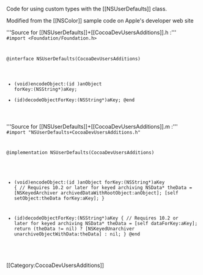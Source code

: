 

Code for using custom types with the [[NSUserDefaults]] class.

Modified from the [[NSColor]] sample code on Apple's developer web site

'''Source for [[NSUserDefaults]]+[[CocoaDevUsersAdditions]].h :'''
<code>
 #import <Foundation/Foundation.h>
 
 @interface NSUserDefaults(CocoaDevUsersAdditions)
 - (void)encodeObject:(id <NSCoding>)anObject forKey:(NSString*)aKey;
 - (id)decodeObjectForKey:(NSString*)aKey;
 @end
</code>
 
'''Source for [[NSUserDefaults]]+[[CocoaDevUsersAdditions]].m :'''
<code>
 #import "NSUserDefaults+CocoaDevUsersAdditions.h"
 
 @implementation NSUserDefaults(CocoaDevUsersAdditions)
 
 - (void)encodeObject:(id <NSCoding>)anObject forKey:(NSString*)aKey
 {
 	// Requires 10.2 or later for keyed archiving
 	NSData* theData = [NSKeyedArchiver archivedDataWithRootObject:anObject];
 	[self setObject:theData forKey:aKey];
 }
 
 - (id)decodeObjectForKey:(NSString*)aKey
 {
 	// Requires 10.2 or later for keyed archiving
 	NSData* theData = [self dataForKey:aKey];
 	return (theData != nil) ? [NSKeyedUnarchiver unarchiveObjectWithData:theData] : nil;
 }
 @end
</code>


[[Category:CocoaDevUsersAdditions]]